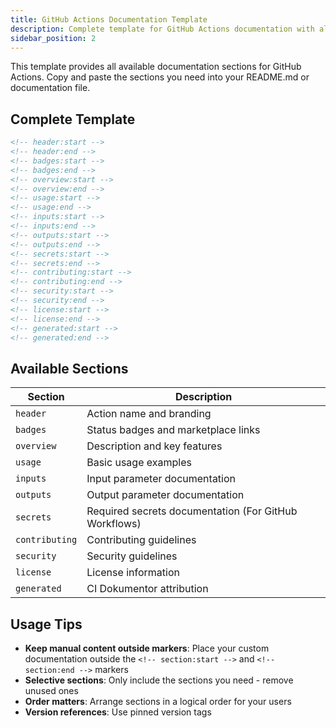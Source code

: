 ```yaml
---
title: GitHub Actions Documentation Template
description: Complete template for GitHub Actions documentation with all available sections
sidebar_position: 2
---
```


This template provides all available documentation sections for GitHub Actions. Copy and paste the sections you need into your README.md or documentation file.

## Complete Template

```markdown
<!-- header:start -->
<!-- header:end -->
<!-- badges:start -->
<!-- badges:end -->
<!-- overview:start -->
<!-- overview:end -->
<!-- usage:start -->
<!-- usage:end -->
<!-- inputs:start -->
<!-- inputs:end -->
<!-- outputs:start -->
<!-- outputs:end -->
<!-- secrets:start -->
<!-- secrets:end -->
<!-- contributing:start -->
<!-- contributing:end -->
<!-- security:start -->
<!-- security:end -->
<!-- license:start -->
<!-- license:end -->
<!-- generated:start -->
<!-- generated:end -->
```

## Available Sections

| Section        | Description                                           |
| -------------- | ----------------------------------------------------- |
| `header`       | Action name and branding                              |
| `badges`       | Status badges and marketplace links                   |
| `overview`     | Description and key features                          |
| `usage`        | Basic usage examples                                  |
| `inputs`       | Input parameter documentation                         |
| `outputs`      | Output parameter documentation                        |
| `secrets`      | Required secrets documentation (For GitHub Workflows) |
| `contributing` | Contributing guidelines                               |
| `security`     | Security guidelines                                   |
| `license`      | License information                                   |
| `generated`    | CI Dokumentor attribution                             |

## Usage Tips

- **Keep manual content outside markers**: Place your custom documentation outside the `<!-- section:start -->` and `<!-- section:end -->` markers
- **Selective sections**: Only include the sections you need - remove unused ones
- **Order matters**: Arrange sections in a logical order for your users
- **Version references**: Use pinned version tags
